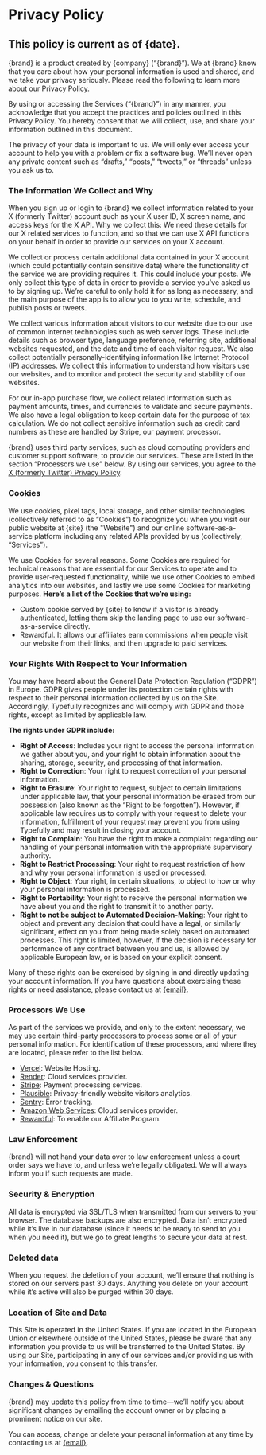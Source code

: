 # Privacy Policy
## This policy is current as of {date}.
{brand} is a product created by {company} (“{brand}”). We at {brand} know that you care about how your personal information is used and shared, and we take your privacy seriously. Please read the following to learn more about our Privacy Policy. 

By using or accessing the Services (“{brand}”) in any manner, you acknowledge that you accept the practices and policies outlined in this Privacy Policy. You hereby consent that we will collect, use, and share your information outlined in this document.

The privacy of your data is important to us. We will only ever access your account to help you with a problem or fix a software bug. We’ll never open any private content such as “drafts,” “posts,” “tweets,” or “threads” unless you ask us to.
### The Information We Collect and Why
When you sign up or login to {brand} we collect information related to your X (formerly Twitter) account such as your X user ID, X screen name, and access keys for the X API. Why we collect this: We need these details for our X related services to function, and so that we can use X API functions on your behalf in order to provide our services on your X account.

We collect or process certain additional data contained in your X account (which could potentially contain sensitive data) where the functionality of the service we are providing requires it. This could include your posts. We only collect this type of data in order to provide a service you’ve asked us to by signing up. We’re careful to only hold it for as long as necessary, and the main purpose of the app is to allow you to you write, schedule, and publish posts or tweets.

We collect various information about visitors to our website due to our use of common internet technologies such as web server logs. These include details such as browser type, language preference, referring site, additional websites requested, and the date and time of each visitor request. We also collect potentially personally-identifying information like Internet Protocol (IP) addresses. We collect this information to understand how visitors use our websites, and to monitor and protect the security and stability of our websites.

For our in-app purchase flow, we collect related information such as payment amounts, times, and currencies to validate and secure payments. We also have a legal obligation to keep certain data for the purpose of tax calculation. We do not collect sensitive information such as credit card numbers as these are handled by Stripe, our payment processor.

{brand} uses third party services, such as cloud computing providers and customer support software, to provide our services. These are listed in the section “Processors we use” below. By using our services, you agree to the [X (formerly Twitter) Privacy Policy](https://x.com/en/privacy).
### Cookies
We use cookies, pixel tags, local storage, and other similar technologies (collectively referred to as “Cookies”) to recognize you when you visit our public website at {site} (the "Website") and our online software-as-a-service platform including any related APIs provided by us (collectively, “Services”).

We use Cookies for several reasons. Some Cookies are required for technical reasons that are essential for our Services to operate and to provide user-requested functionality, while we use other Cookies to embed analytics into our websites, and lastly we use some Cookies for marketing purposes.
**Here’s a list of the Cookies that we’re using:**
* Custom cookie served by {site} to know if a visitor is already authenticated, letting them skip the landing page to use our software-as-a-service directly.
* Rewardful. It allows our affiliates earn commissions when people visit our website from their links, and then upgrade to paid services.
### Your Rights With Respect to Your Information
You may have heard about the General Data Protection Regulation (“GDPR”) in Europe. GDPR gives people under its protection certain rights with respect to their personal information collected by us on the Site. Accordingly, Typefully recognizes and will comply with GDPR and those rights, except as limited by applicable law. 

**The rights under GDPR include:**
- **Right of Access**: Includes your right to access the personal information we gather about you, and your right to obtain information about the sharing, storage, security, and processing of that information.
- **Right to Correction**: Your right to request correction of your personal information.
- **Right to Erasure**: Your right to request, subject to certain limitations under applicable law, that your personal information be erased from our possession (also known as the “Right to be forgotten”). However, if applicable law requires us to comply with your request to delete your information, fulfillment of your request may prevent you from using Typefully and may result in closing your account.
- **Right to Complain**: You have the right to make a complaint regarding our handling of your personal information with the appropriate supervisory authority.
- **Right to Restrict Processing**: Your right to request restriction of how and why your personal information is used or processed.
- **Right to Object**: Your right, in certain situations, to object to how or why your personal information is processed.
- **Right to Portability**: Your right to receive the personal information we have about you and the right to transmit it to another party.
- **Right to not be subject to Automated Decision-Making**: Your right to object and prevent any decision that could have a legal, or similarly significant, effect on you from being made solely based on automated processes. This right is limited, however, if the decision is necessary for performance of any contract between you and us, is allowed by applicable European law, or is based on your explicit consent.

Many of these rights can be exercised by signing in and directly updating your account information. If you have questions about exercising these rights or need assistance, please contact us at [{email}](mailto:{email}).
### Processors We Use
As part of the services we provide, and only to the extent necessary, we may use certain third-party processors to process some or all of your personal information. For identification of these processors, and where they are located, please refer to the list below.
- [Vercel](https://vercel.com/): Website Hosting.
- [Render](https://www.notion.so/Privacy-Policy-55e533e087d748368321a77365042e4b?pvs=21): Cloud services provider.
- [Stripe](https://stripe.com/en-it/ssa): Payment processing services.
- [Plausible](http://plausible.io/): Privacy-friendly website visitors analytics.
- [Sentry](https://www.notion.so/Privacy-Policy-55e533e087d748368321a77365042e4b?pvs=21): Error tracking.
- [Amazon Web Services](https://aws.amazon.com/compliance/gdpr-center/): Cloud services provider.
- [Rewardful](https://www.rewardful.com/privacy): To enable our Affiliate Program.
### Law Enforcement
{brand} will not hand your data over to law enforcement unless a court order says we have to, and unless we’re legally obligated. We will always inform you if such requests are made.
### Security & Encryption
All data is encrypted via SSL/TLS when transmitted from our servers to your browser. The database backups are also encrypted. Data isn’t encrypted while it’s live in our database (since it needs to be ready to send to you when you need it), but we go to great lengths to secure your data at rest.
### Deleted data
When you request the deletion of your account, we’ll ensure that nothing is stored on our servers past 30 days. Anything you delete on your account while it’s active will also be purged within 30 days.
### Location of Site and Data
This Site is operated in the United States. If you are located in the European Union or elsewhere outside of the United States, please be aware that any information you provide to us will be transferred to the United States. By using our Site, participating in any of our services and/or providing us with your information, you consent to this transfer.
### Changes & Questions
{brand} may update this policy from time to time—we’ll notify you about significant changes by emailing the account owner or by placing a prominent notice on our site. 

You can access, change or delete your personal information at any time by contacting us at [{email}](mailto:{email}).
